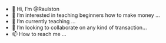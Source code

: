 - 👋 Hi, I’m @Raulston
- 👀 I’m interested in teaching beginners how to make money ...
- 🌱 I’m currently teaching ...
- 💞️ I’m looking to collaborate on any kind of transaction...
- 📫 How to reach me ...

<!---
Raulston/Raulston is a ✨ special ✨ repository because its `README.md` (this file) appears on your GitHub profile.
You can click the Preview link to take a look at your changes.
--->

